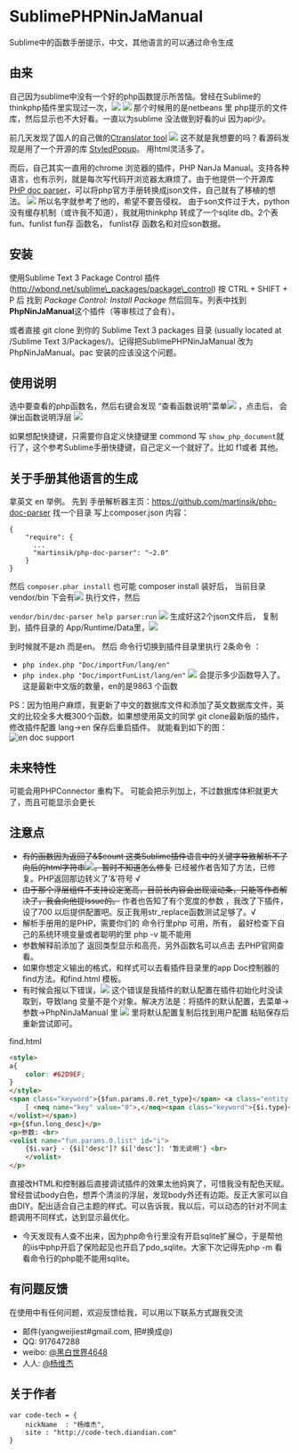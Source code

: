 # SublimePHPNinJaManual
Sublime中的函数手册提示，中文，其他语言的可以通过命令生成

## 由来
自己因为sublime中没有一个好的php函数提示所苦恼。曾经在Sublime的thinkphp插件里实现过一次，![](https://camo.githubusercontent.com/759b876842251b13854ff35267cc005b39d0ddb8/687474703a2f2f7777772e7468696e6b7068702e636e2f55706c6f6164732f7370656563682f323031332d30382d30342f353166653061613430636134302e706e67) ![](https://camo.githubusercontent.com/4749d5a82cd9e4cba79622833f3e0c7699bf5ba7/687474703a2f2f7777772e7468696e6b7068702e636e2f55706c6f6164732f7370656563682f323031332d30382d30342f353166653062646361333036632e706e67) 那个时候用的是netbeans 里 php提示的文件库，然后显示也不大好看。一直以为sublime 没法做到好看的ui 因为api少。

前几天发现了国人的自己做的[Ctranslator tool](https://packagecontrol.io/packages/Ctranslator%20tool) ![](https://packagecontrol.io/readmes/img/927f757b88e0448227a2db8f9e312a9686eea391.gif) 这不就是我想要的吗？看源码发现是用了一个开源的库 [StyledPopup](https://github.com/huot25/StyledPopup)。 用html灵活多了。

而后，自己其实一直用的chrome 浏览器的插件，PHP NanJa Manual。支持各种语言，也有示列，就是每次写代码开浏览器太麻烦了。由于他提供一个开源库[PHP doc parser](https://github.com/martinsik/php-doc-parser)，可以将php官方手册转换成json文件，自己就有了移植的想法。
![](https://raw.githubusercontent.com/martinsik/php-doc-parser/master/doc/animation.gif)
所以名字就参考了他的，希望不要告侵权。
由于son文件过于大，python没有缓存机制（或许我不知道），我就用thinkphp 转成了一个sqlite db。2个表 fun、funlist  fun存 函数名， funlist存 函数名和对应son数据。
## 安装
使用Sublime Text 3 Package Control 插件(http://wbond.net/sublime\_packages/package\_control) 按 CTRL + SHIFT + P 后 找到 _Package Control: Install Package_ 然后回车。列表中找到**PhpNinJaManual**这个插件（等审核过了会有）。

或者直接 git clone 到你的 Sublime Text 3 packages 目录 (usually located at /Sublime Text 3/Packages/)。记得把SublimePHPNinJaManual 改为PhpNinJaManual。pac 安装的应该没这个问题。

## 使用说明
选中要查看的php函数名，然后右键会发现 “查看函数说明”菜单![](http://ww3.sinaimg.cn/mw1024/50075709gw1eweqa43989j20c40e077h.jpg) ，点击后，
会弹出函数说明浮层 ![](http://ww2.sinaimg.cn/mw1024/50075709gw1ewfznodyolj20mt07sq5t.jpg)

如果想配快捷键，只需要你自定义快捷键里 commond 写 `show_php_document`就行了，这个参考Sublime手册快捷键，自己定义一个就好了。比如 f1或者 其他。
## 关于手册其他语言的生成
拿英文 en 举例。
先到 手册解析器主页：https://github.com/martinsik/php-doc-parser
找一个目录 写上composer.json 
内容：

	{
		"require": {
		  ...
		  "martinsik/php-doc-parser": "~2.0"
		}
	}

然后 `composer.phar install` 也可能 composer install
装好后， 当前目录vendor/bin 下会有![](http://ww3.sinaimg.cn/mw1024/50075709gw1eweqbqozgtj208c03w0sq.jpg) 执行文件，然后 

`vendor/bin/doc-parser help parser:run`
![](https://raw.githubusercontent.com/martinsik/php-doc-parser/master/doc/animation.gif)
生成好这2个json文件后， 复制到，插件目录的 App/Runtime/Data里，![](http://ww1.sinaimg.cn/mw1024/50075709gw1eweqeagv1bj208503dglk.jpg) 

到时候就不是zh 而是en。
然后 命令行切换到插件目录里执行 2条命令 ：
- `php index.php "Doc/importFun/lang/en"`
- `php index.php "Doc/importFunList/lang/en"`
![](http://ww3.sinaimg.cn/mw1024/50075709jw1eysahlch8hj20b501jwf2.jpg)
会提示多少函数导入了。这是最新中文版的数量，en的是9863 个函数

PS：因为怕用户麻烦，我更新了中文的数据库文件和添加了英文数据库文件，英文的比较全多大概300个函数。如果想使用英文的同学 git clone最新版的插件，修改插件配置 lang->en 保存后重启插件。
就能看到如下的图：![en doc support](http://ww1.sinaimg.cn/mw1024/50075709jw1eysanj3tdij20k007aaca.jpg)
## 未来特性
可能会用PHPConnector 重构下。
可能会把示列加上，不过数据库体积就更大了，而且可能显示会更长
## 注意点
- <s>有的函数因为返回了&$count 这类Sublime插件语言中的关键字导致解析不了向后的html字符串![](http://ww1.sinaimg.cn/mw1024/50075709gw1eweqfm5h0tj20az04a0to.jpg)。暂时不知道怎么修复</s> 已经被作者告知了方法，已修复。PHP返回那边转义了'&'符号 √
- <s>由于那个浮层组件不支持设定宽高，目前长内容会出现滚动条，只能等作者解决了，我会向他提Issue的。</s> 作者也告知了有个宽度的参数 ，我改了下插件，设了700 以后提供配置吧。反正我用str_replace函数测试足够了。√
- 解析手册用的是PHP，需要你们的 命令行里php 可用，所有， 最好检查下自己的系统环境变量或者聪明的里 php -v 能不能用
- 参数解释前添加了 返回类型显示和高亮，另外函数名可以点击 去PHP官网查看。
- 如果你想定义输出的格式，和样式可以去看插件目录里的app Doc控制器的find方法。和find.html 模板。
- 有时候会报以下错误，![](http://ww1.sinaimg.cn/large/50075709jw1ex8myfz0r6j20uj031tam.jpg) 这个错误是我插件的默认配置在插件初始化时没读取到，导致lang 变量不是个对象。解决方法是：将插件的默认配置，去菜单->参数->PhpNinJaManual 里 ![](http://ww1.sinaimg.cn/mw1024/50075709gw1ewy9zjlg1aj20n50feacx.jpg) 里将默认配置复制后找到用户配置 粘贴保存后重新尝试即可。

find.html

~~~html
<style>
a{
	color: #62D9EF;
}
</style>
<span class="keyword">{$fun.params.0.ret_type}</span> <a class="entity name function" href="{$url}">{$fun.params.0.name}</a> (<span class="comment line"><volist name="fun.params.0.list" id="i">
	[ <neq name="key" value="0">,</neq><span class="keyword">{$i.type}</span> <span class="string quoted">{$i.var}</span> ]' {$i['beh']? $i['beh']:$i['type']}  {$i.var}
</volist></span>)
<p>{$fun.long_desc}</p>
<p>参数: <br>
<volist name="fun.params.0.list" id="i">
	{$i.var} - {$i['desc']? $i['desc']: '暂无说明'} <br>
	</volist>
</p>
~~~
直接改HTML和控制器后直接调试插件的效果太他妈爽了，可惜我没有配色天赋。曾经尝试body白色，想弄个清淡的浮层，发现body外还有边距。反正大家可以自由DIY。配出适合自己主题的样式。可以告诉我，我以后，可以动态的针对不同主题调用不同样式，达到显示最优化。
- 今天发现有人查不出来，因为php命令行里没有开启sqlite扩展😊，于是帮他的iis中php开启了保险起见也开启了pdo_sqlite。大家下次记得先php -m 看看命令行的php能不能用sqlite。
## 有问题反馈
在使用中有任何问题，欢迎反馈给我，可以用以下联系方式跟我交流

* 邮件(yangweijiest#gmail.com, 把#换成@)
* QQ: 917647288
* weibo: [@黑白世界4648](http://weibo.com/1342658313)
* 人人: [@杨维杰](http://www.renren.com/247050624)
## 关于作者

	var code-tech = {
	    nickName  : "杨维杰",
	    site : "http://code-tech.diandian.com"
	}
